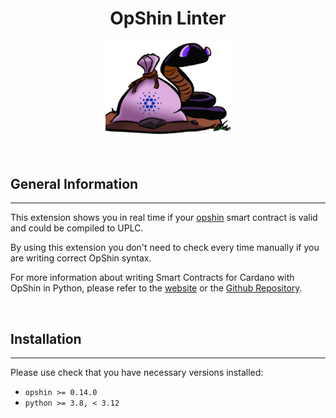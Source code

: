 <div align="center">
<h1>OpShin Linter</h1>
<img src="images/opshin.png" alt="OpShin Logo" width=200>
</div>

&nbsp;

## General Information

---
This extension shows you in real time if your [opshin] smart contract is valid and could be compiled to UPLC.

By using this extension you don't need to check every time manually if you are writing correct OpShin syntax.

For more information about writing Smart Contracts for Cardano with OpShin in Python, please refer to the [website](https://opshin.dev/) or the [Github Repository](https://github.com/OpShin/opshin).

&nbsp;

## Installation

---

Please use check that you have necessary versions installed:

- `opshin >= 0.14.0`
- `python >= 3.8, < 3.12`

[opshin]: https://opshin.dev/

